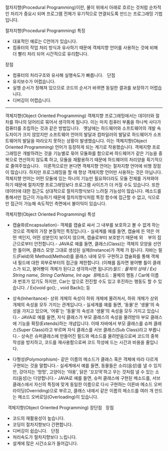절차지향(Procedural Programming)이란, 물이 위에서 아래로 흐르는 것처럼 순차적인 처리가 중요시 되며 프로그램 전체가 유기적으로 연결되도록 만드는 프로그래밍 기법입니다.

절차지향(Procedural Programming) 특징

  - 대표적인 예로는 C언어가 있습니다.
  - 컴퓨터의 작업 처리 방식과 유사하기 때문에 객체지향 언어를 사용하는 것에 비해 더 빨리 처리 되어 시간적으로 유리합니다.

장점

  - 컴퓨터의 처리구조와 유사해 실행속도가 빠릅니다.
 
단점
  - 유지보수가 어렵습니다.
  - 실행 순서가 정해져 있으므로 코드의 순서가 바뀌면 동일한 결과를 보장하기 어렵습니다.
  - 디버깅이 어렵습니다.

---------------------------------------------------------------------------------------------------------------------------------------------

객체지향(Object Oriented Programming)
객체지향 프로그래밍에서는 데이터와 절차를 하나의 덩어리로 묶어서 생각하게 됩니다. 이는 마치 컴퓨터 부품을 하나씩 사다가 컴퓨터를 조립하는 것과 같은 방법입니다.
 
옛날에는 하드웨어와 소프트웨어의 개발 속도차이가 크지 않았지만 소프트웨어 언어의 발달과 컴파일러의 발달로 하드웨어가 소프트웨어의 발달을 따라오지 못하는 상황이 발생했습니다. 이는 객체지향(Object Oriented Programming) 언어가 등장하게 되는 계기로 작용했습니다. 객체지향 프로그래밍은 개발하려는 것을 기능별로 묶어 모듈화를 함으로써 하드웨어가 같은 기능을 중복으로 연산하지 않도록 하고, 모듈을 재활용하기 때문에 하드웨어의 처리양을 획기적으로 줄여주었습니다.
 
이론적으로만 본다면 객체지향 언어는 절차지향 언어에 비행 장점이 많습니다. 하지만 프로그래밍을 할 때 항상 객체지향 언어만 사용하는 것은 아닙니다. 객체지향 언어는 어떤 모듈에 있는 하나의 기능만 필요하더라도 모듈 전체를 가져와야 하기 때문에 절차지향 프로그래밍보다 프로그램 사이즈가 더 커질 수도 있습니다. 또한 데이터에 대한 접근도 상대적으로 절차지향식보다 느려질 가능성이 많습니다. 메소드를 통해서만 접근이 가능하기 때문에 절차지향식처럼 특정 함수에 접근할 수 없고, 식으로만 접근이 가능해 속도적인 측면에서 불이익이 있습니다.

객체지향(Object Oriented Programming) 특성

  - 캡슐화(Encapsulation)- 객체를 캡슐로 싸서 그 내부를 보호하고 볼 수 없게 하는 것으로 객체의 가장 본질적인 특징입니다.- 실세계를 예를 들면, 캡슐에 든 약은 어떤 색인지, 어떤 성분인지 보이지 않으며, 캡슐로부터 보호받기 때문에 외    부의 접근으로부터 안전합니다.- JAVA로 예를 들면, 클래스(Class)는 객체의 모양을 선언한 틀이며, 클래스 모양 그대로 생성된 실체(Instance)가 객체 가 됩니다. 자바는 필드(Field)와 Method(Method)를 클래스 내에 모두 구현하고 캡슐화를 통해 객체 내 필드에 대한 외부로부터의 접근을 제한합니다. (이해를 돕자면 붕어빵 틀이 클래스가 되고, 붕어빵이 객체가 된다고 생각하시면 됩니다!)*필드 : 물체의 상태 / Ex) String name, String CarName, Int age  등*메소드 : 물체의 행동 / Car에 이름과 번호가 있기도 하지만, Car는 앞으로 전진할 수도 있고 후진하는 행동도 할 수 있습니다. / Ex)void go(); , void Back(); 등

  - 상속(Inheritance)- 상위 개체의 속성이 하위 개체에 물려져서, 하위 개체가 상위 개체의 속성을 모두 가지는 관계입니다.- 실세계를 예를 들면, '동물'은 '생물'의 속성을 가지고 있으며, '어류'는 '동물'의 속성과 '생물'의 속성을 모두 가지고 있습니다.- JAVA로 예를 들면, 자식 클래스가 부모 클래스의 속성을 물려받아 부모 클래스에 기능을 확장(Extends)하는 개념입니다. 이때 자바에서 부모 클래스를 슈퍼 클래스(Super Class)라고 부르며 자식 클래스를 서브 클래스(Sub Class)라고 부릅니다.- 상속은 슈퍼클래스에 만들어진 필드와 메소드를 물려받음으로써 코드의 중복 작성을 방지하고, 코드를 재사용함으로써 코드 작성에 드는 시간과 비용을 줄입니다.

  - 다형성(Polymorphism)- 같은 이름의 메소드가 클래스 혹은 객체에 따라 다르게 구현되는 것을 말합니다.- 실세계에서 예를 들면, 동물들은 소리(음성)를 낼 수 있지만, 강아지는 '멍멍', 고양이는 '야옹', 닭은 '꼬꼬댁'하고 우는 것처럼 낼 수 있는 소리(음성)는 다양합니다.- JAVA로 예를 들면, 슈퍼 클래스에 구현된 메소드를, 서브 클래스에서 자신의 특징에 맞게 동일한 이름으로 다시 구현하는 이른바 메소드 오버라이딩(Overriding)으로 부르고, 클래스 내에서 같은 이름의 메소드를 여러 개 만드는 메소드 오버로딩(Overloading)이 있습니다.

 
객체지향(Object Oriented Programming) 장단점
 
장점
  - 코드의 재활용성이 높습니다.
  - 코딩이 절차지향보다 간편합니다.
  - 디버깅이 쉽습니다.
 
단점
  - 처리속도가 절차지향보다 느립니다.
  - 설계에 많은 시간소요가 들어갑니다.

